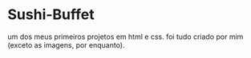 # Sushi-Buffet
um dos meus primeiros projetos em html e css. foi tudo criado por mim (exceto as imagens, por enquanto). 
